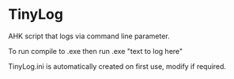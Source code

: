 # TinyLog
AHK script that logs via command line parameter.

To run compile to .exe then run <filename>.exe "text to log here"

TinyLog.ini is automatically created on first use, modify if required.
